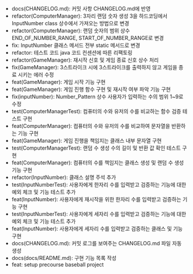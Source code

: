 - docs(CHANGELOG.md): 커밋 사항 CHANGELOG.md에 반영
- refactor(ComputerManager): 3자리 랜덤 숫자 생성 3을 하드코딩에서 InputNumber class 상수에서 가져오는 방법으로 변경
- refactor(ComputerManager): 랜덤 숫자의 범위 상수 END_OF_NUMBER_RANGE, START_OF_NUMBER_RANGE로 변경
- fix: InputNumber 클래스 메서드 전부 static 메서드로 변경
- refactor: 테스트 코드 java 코드 컨센션에 따른 리팩토링
- refactor(GameManager): 재시작 신호 및 게임 종료 신호 상수 처리
- fix(GameManager): 3스트라이크 시에 3스트라이크를 출력하지 않고 게임을 종료 시키는 에러 수정
- feat(GameManager): 게임 시작 기능 구현
- feat(GameManager): 게임 진행 함수 구현 및 재시작 여부 파악 기능 구현
- fix(inputNumber): Number_Pattern 상수 사용자가 입력하는 수의 범위 1~9로 수정
- test(ComputerManagerTest): 컴퓨터의 수와 유저의 수를 비교하는 함수 검증 테스트 구현
- feat(ComputerManager): 컴퓨터의 수와 유저의 수를 비교하여 문자열을 반환하는 기능 구현
- feat(GameManager): 게임 진행을 책임지는 클래스 내부 문자열 구현
- test(ComputerManagerTest): 랜덤 수 생성 수의 길이 및 반환 값 확인 테스트 구현
- feat(ComputerManager): 컴퓨터의 수를 책임지는 클래스 생성 및 랜덤 수 생성 기능 구현
- refactor(InputNumber): 클래스 설명 주석 추가
- test(InputNumberTest): 사용자에게 한자리 수를 입력받고 검증하는 기능에 대한 예외 체크 및 기능 테스트 추가
- feat(InputNumber): 사용자에게 재시작을 위한 한자리 수를 입력받고 검증하는 기능 구현
- test(InputNumberTest): 사용자에게 세자리 수를 입력받고 검증하는 기능에 대한 예외 체크 및 기능 테스트 추가
- feat(InputNumber): 사용자에게 세자리 수를 입력받고 검증하는 클래스 및 기능 구현
- docs(CHANGELOG.md): 커밋 로그를 보여주는 CHANGELOG.md 파일 자동 생성
- docs(docs/README.md): 구현 기능 목록 작성
- feat: setup precourse baseball project
